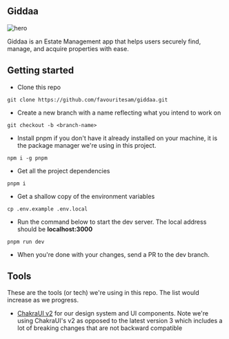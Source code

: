 ## Giddaa

![hero](/giddaaLogo.svg)

Giddaa is an Estate Management app that helps users securely find, manage, and acquire properties with ease.
## Getting started
- Clone this repo

```shell
git clone https://github.com/favouritesam/giddaa.git
```

- Create a new branch with a name reflecting what you intend to work on

```shell
git checkout -b <branch-name>
```

- Install pnpm if you don't have it already installed on your machine, it is the package manager we're using in this project.

```shell
npm i -g pnpm
```

- Get all the project dependencies

```shell
pnpm i
```

- Get a shallow copy of the environment variables

```shell
cp .env.example .env.local
```

- Run the command below to start the dev server. The local address should be **localhost:3000**
```shell
pnpm run dev
```

- When you're done with your changes, send a PR to the dev branch.


## Tools

These are the tools (or tech) we're using in this repo. The list would increase as we progress.

- [ChakraUI v2](https://v2.chakra-ui.com/) for our design system and UI components. Note we're using ChakraUI's v2 as opposed to the latest version 3 which includes a lot of breaking changes that are not backward compatible


